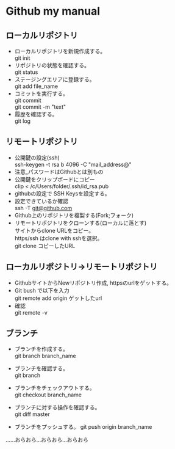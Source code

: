 # Github my manual

## ローカルリポジトリ
- ローカルリポジトリを新規作成する。  
git init
- リポジトリの状態を確認する。  
git status
- ステージングエリアに登録する。  
git add file_name
- コミットを実行する。  
git commit  
git commit -m "text"
- 履歴を確認する。  
git log

## リモートリポジトリ
- 公開鍵の設定(ssh)  
ssh-keygen -t rsa b 4096 -C "mail_address@"  
 - 注意_パスワードはGithubとは別もの
- 公開鍵をクリップボードにコピー  
clip < /c/Users/folder/.ssh/id_rsa.pub
- githubの設定で SSH Keysを設定する。
- 設定できているか確認  
ssh -T git@github.com
- Github上のリポジトリを複製する(Fork;フォーク)
- リモートリポジトリをクローンする(ローカルに落とす)  
サイトからclone URLをコピー。  
https/ssh はclone with sshを選択。  
git clone コピーしたURL  

## ローカルリポジトリ→リモートリポジトリ
- GithubサイトからNewリポジトリ作成, httpsのurlをゲットする。
- Git bush で以下を入力  
git remote add origin ゲットしたurl
- 確認  
git remote -v


## ブランチ
- ブランチを作成する。  
git branch branch_name

- ブランチを確認する。  
git branch

- ブランチをチェックアウトする。  
git checkout branch_name

- ブランチに対する操作を確認する。  
git diff master

- ブランチをプッシュする。
git push origin branch_name

......おらおら...おらおら...おらおら

